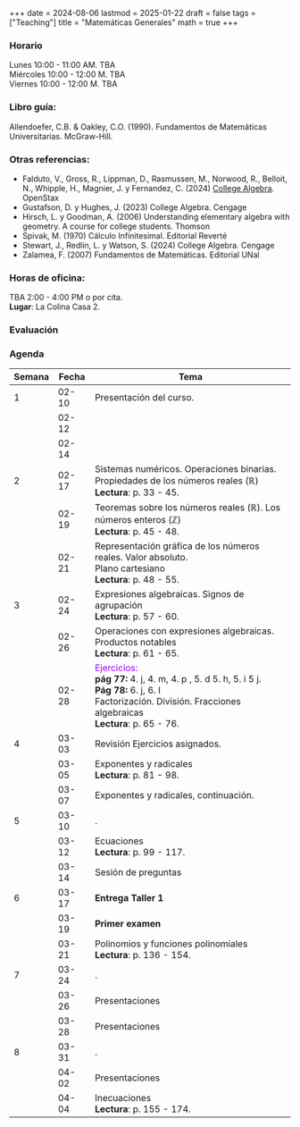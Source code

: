 +++
date      = 2024-08-06
lastmod   = 2025-01-22
draft     = false
tags      = ["Teaching"]
title     = "Matemáticas Generales"
math      = true
+++

### Horario

Lunes 10:00 - 11:00 AM. TBA <br>
Miércoles 10:00 - 12:00 M. TBA <br>
Viernes 10:00 - 12:00 M. TBA

### Libro guía:

 Allendoefer, C.B. & Oakley, C.O. (1990). Fundamentos de Matemáticas Universitarias. McGraw-Hill.

### Otras referencias:

* Falduto, V., Gross, R., Lippman, D., Rasmussen, M., Norwood, R., Belloit, N., Whipple, H., Magnier, J. y Fernandez, C. (2024) [College Algebra](https://openstax.org/details/books/college-algebra-2e/). OpenStax 
* Gustafson, D. y Hughes, J. (2023) College Algebra. Cengage
* Hirsch, L.  y Goodman, A. (2006) Understanding elementary algebra with geometry.  A course for college students. Thomson
* Spivak, M. (1970) Cálculo Infinitesimal. Editorial Reverté
* Stewart, J., Redlin, L. y Watson, S. (2024) College Algebra. Cengage
* Zalamea, F. (2007) Fundamentos de Matemáticas. Editorial UNal

### Horas de oficina: 

TBA 2:00 - 4:00 PM o por cita. <br>
**Lugar**: La Colina Casa 2. 

### Evaluación



### Agenda

Semana | Fecha | Tema
---| --- | ----
1      | 02-10 | Presentación del curso.
&nbsp; | 02-12 | 
&nbsp; | 02-14 | 
2      | 02-17 | Sistemas numéricos. Operaciones binarias. <br> Propiedades de los números reales ($\mathbb{R}$) <br> **Lectura**: p. 33 - 45.
&nbsp; | 02-19 | Teoremas sobre los números reales ($\mathbb{R}$). Los números enteros ($\mathbb{Z}$) <br> **Lectura**: p. 45 - 48.
&nbsp; | 02-21 | Representación gráfica de los números reales. Valor absoluto. <br>Plano cartesiano <br> **Lectura**: p. 48 - 55.
3      | 02-24 | Expresiones algebraicas. Signos de agrupación <br> **Lectura**: p. 57 - 60.
&nbsp; | 02-26 | Operaciones con expresiones algebraicas. Productos notables<br> **Lectura**: p. 61 - 65.
&nbsp; | 02-28 | <font color="#9900FF"> Ejercicios: </font> <br>**pág 77:** 4. j, 4. m, 4. p , 5. d 5. h, 5. i 5 j. <br> **Pág 78:** 6. j, 6. l <br> Factorización. División. Fracciones algebraicas <br> **Lectura**: p. 65 - 76.
4      | 03-03 | Revisión Ejercicios asignados.
&nbsp; | 03-05 | Exponentes y radicales <br> **Lectura**: p. 81 - 98.
&nbsp; | 03-07 | Exponentes y radicales, continuación.
5      | 03-10 | .
&nbsp; | 03-12 | Ecuaciones <br> **Lectura**: p. 99 - 117.
&nbsp; | 03-14 | Sesión de preguntas
6      | 03-17 | **Entrega Taller 1** 
&nbsp; | 03-19 | **Primer examen**
&nbsp; | 03-21 | Polinomios y funciones polinomiales <br> **Lectura**: p. 136 - 154.
7      | 03-24 | .
&nbsp; | 03-26 | Presentaciones
&nbsp; | 03-28 | Presentaciones
8      | 03-31 | .
&nbsp; | 04-02 | Presentaciones
&nbsp; | 04-04 | Inecuaciones <br> **Lectura**: p. 155 - 174.

